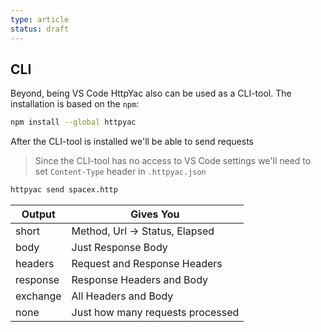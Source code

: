 ```yaml
---
type: article
status: draft
---
```


## CLI

Beyond, being VS Code HttpYac also can be used as a CLI-tool. The installation is based on the `npm`:

```sh
npm install --global httpyac
```

After the CLI-tool is installed we'll be able to send requests 

> Since the CLI-tool has no access to VS Code settings we'll need to set `Content-Type` header in `.httpyac.json`

```sh
httpyac send spacex.http
```

| Output    | Gives You                        |
|-----------|----------------------------------|
| short     | Method, Url -> Status, Elapsed   |
| body      | Just Response Body               |
| headers   | Request and Response Headers     |
| response  | Response Headers and Body        |
| exchange  | All Headers and Body             |
| none      | Just how many requests processed |